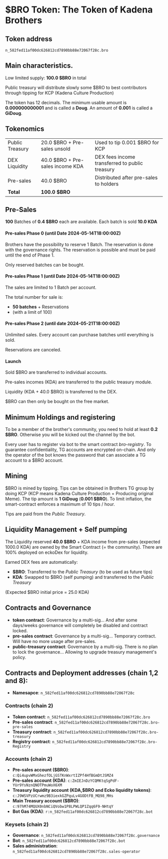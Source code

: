# $BRO Token: The Token of Kadena Brothers

## Token address

`n_582fed11af00dc626812cd7890bb88e72067f28c.bro`

## Main characteristics.

Low limited supply: **100.0 $BRO** in total

Public treasury will distribute slowly some $BRO to best contributors through tipping for KCP
(Kadena Culture Production)

The token has 12 decimals. The minimum usable amount is **0.000000000001** and is called a **Doug**.
An amount of **0.001** is called a **GiDoug**.

## Tokenomics

|                   |                                   |                                                |
| ----------------- | ----------------------------------|------------------------------------------------|
| Public Treasury   | 20.0 $BRO + Pre-sales unsold      | Used to tip 0.001 $BRO for KCP                 |
| DEX Liquidity     | 40.0 $BRO + Pre-sales income KDA  | DEX fees income transferred to public treasury |
| Pre-sales         | 40.0 $BRO                         | Distributed after pre-sales to holders         |
| **Total**         | **100.0 $BRO**                    |                                                |


## Pre-Sales

**100** Batches of **0.4 $BRO** each are available. Each batch is sold **10.0 KDA**

#### Pre-sales Phase 0 (until Date 2024-05-14T18:00:00Z)

Brothers have the possibility to reserve 1 Batch. The reservation is done with the governance rights.
The reservation is possible and must be paid until the end of Phase 1.

Only reserved batches can be bought.

#### Pre-sales Phase 1 (until Date 2024-05-14T18:00:00Z)

The sales are limited to 1 Batch per account.

The total number for sale is:
* **50 batches** +  Reservations
* (with a limit of 100)

#### Pre-sales Phase 2 (until date 2024-05-21T18:00:00Z)

Unlimited sales. Every account can purchase batches until everything is sold.

Reservations are canceled.


#### Launch

Sold $BRO are transferred to individual accounts.

Pre-sales incomes (KDA) are transferred to the public treasury module.

Liquidity (KDA + 40.0 $BRO) is transferred to the DEX.

$BRO can then only be bought on the free market.


## Minimum Holdings and registering
To be a member of the brother's community, you need to hold at least **0.2 $BRO**.
Otherwise you will be kicked out the channel by the bot.

Every user has to register via bot to the smart contract *bro-registry*.
To guarantee confidentiality, TG accounts are encrypted on-chain. And only the operator of the
bot knows the password that can associate a TG account to a $BRO account.

## Mining

$BRO is mined by tipping. Tips can be obtained in Brothers TG group by doing KCP
(KCP means Kadena Culture Production = Producing original Meme).
The tip amount is **1 GiDoug** (**0.001 $BRO**). To limit inflation, the smart-contract enforces a maximum of 10 tips / hour.

Tips are paid from the *Public Treasury*.

## Liquidity Management + Self pumping
The Liquidity reserved **40.0 $BRO** + KDA income from pre-sales (expected 1000.0 KDA) are owned by the Smart Contract (= the community).
There are 100% deployed on eckoDex for liquidity.

Earned DEX fees are automatically:
* **$BRO**: Transferred to the *Public Treasury* (to be used as future tips)
* **KDA**: Swapped to $BRO (self pumping) and transferred to the *Public Treasury*

(Expected $BRO initial price = 25.0 KDA)

## Contracts and Governance
- **token contract**: Governance by a multi-sig... And after some days/weeks governance will completely be disabled and contract locked.
- **pre-sales contract**: Governance by a multi-sig... Temporary contract. Will have no more usage after pre-sales.
- **public-treasury contract**: Governance by a multi-sig. There is no plan to lock the governance... Allowing to upgrade treasury management's policy.

## Contracts and Deployment addresses (chain 1,2 and 8):

- **Namesapce**: `n_582fed11af00dc626812cd7890bb88e72067f28c`

### Contracts (chain 2)
- **Token contract**: `n_582fed11af00dc626812cd7890bb88e72067f28c.bro`
- **Pre-sales contract**: `n_582fed11af00dc626812cd7890bb88e72067f28c.bro-pre-sales`
- **Treasury contract**: `n_582fed11af00dc626812cd7890bb88e72067f28c.bro-treasury`
- **Registry contract**: `n_582fed11af00dc626812cd7890bb88e72067f28c.bro-Registry`

### Accounts (chain 2)
- **Pre-sales account ($BRO)**: `c:Qi4upvWMxGhezfOLjGSTKnWxrtIZPf4HfBGmDtJSMZ4`
- **Pre-sales account (KDA)**: `c:ZmIEJnDzYCQMKtqSgPdF-YUr9YsNznQNOTPmuWoX6XM`
- **Treasury liquidity account (KDA,$BRO and Ecko liquidity tokens)**: `c:J9WSVPzUCrwmz9B3iexkGZPquLv4GODtFB_MQ98_MHs`
- **Main Treasury account ($BRO)**: `c:97hM74MQUX0nbNCiQVobw1P8LPWLQP1Zqq6F9-NHtqY`
- **Bot Gas (KDA)**: `r:n_582fed11af00dc626812cd7890bb88e72067f28c.bot`

### Keysets (chain 2)
- **Governance**: `n_582fed11af00dc626812cd7890bb88e72067f28c.governance`
- **Bot**: `n_582fed11af00dc626812cd7890bb88e72067f28c.bot`
- **Sales administration**: `n_582fed11af00dc626812cd7890bb88e72067f28c.sales-operator`
